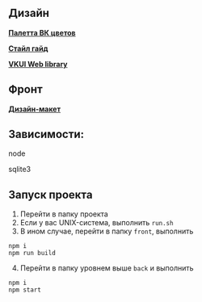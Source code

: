 [comment]: <> (# Крысиные делишки)

## Дизайн

[**Палетта ВК цветов**](https://www.figma.com/file/XfiURcTq7Y8zUxYGhj5wEm/VKUI-Color-Palette-Community?node-id=0%3A1)

[**Стайл гайд**](https://vkcom.github.io/VKUI)

[**VKUI Web library**](https://www.figma.com/file/MYaVdJrPm1slY8VHiZH5o6/VKUI-Web-Library-·%C2%A0Beta-(Community)?node-id=146%3A0)

## Фронт
[**Дизайн-макет**](https://www.figma.com/file/EOlHPaVTie9yeq5MQuS9s8/Шаблоны?node-id=0%3A1)

[comment]: <> ([**Complete CSS Grid guide**]&#40;https://css-tricks.com/snippets/css/complete-guide-grid/&#41;)

[comment]: <> ([**Complete CSS Flexbox guide**]&#40;https://css-tricks.com/snippets/css/a-guide-to-flexbox/&#41;)

[comment]: <> (## Бэк)

[comment]: <> ([**Insomnia**]&#40;https://insomnia.rest/download&#41; - REST-клиент для запросов.)

[comment]: <> (## Всякое)

[comment]: <> ([**lodash**]&#40;https://lodash.com/&#41; - *Дополнение* к стандартной библиотеке, чтобы не писать что-то вроде функции `capitalize`.)

## Зависимости:

node

sqlite3

## Запуск проекта

1. Перейти в папку проекта
2. Если у вас UNIX-система, выполнить `run.sh`
3. В ином случае, перейти в папку `front`, выполнить

```shell
npm i
npm run build
```

4. Перейти в папку уровнем выше `back` и выполнить

```shell
npm i
npm start
```